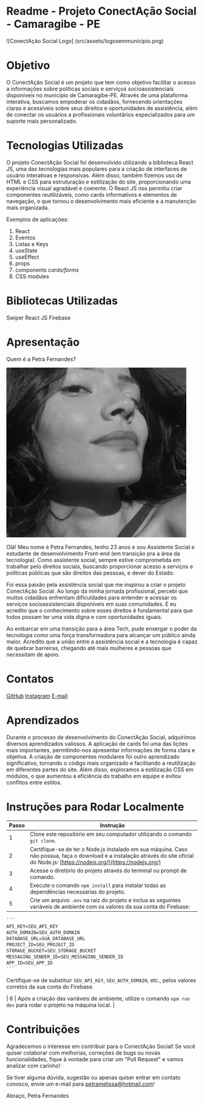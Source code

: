 # Readme - Projeto ConectAção Social - Camaragibe - PE

![ConectAção Social Logo] (src/assets/logosemmunicipio.png)


# Objetivo
O ConectAção Social é um projeto que tem como objetivo facilitar o acesso a informações sobre políticas sociais e serviços socioassistenciais disponíveis no município de Camaragibe-PE. Através de uma plataforma interativa, buscamos empoderar os cidadãos, fornecendo orientações claras e acessíveis sobre seus direitos e oportunidades de assistência, além de conectar os usuários a profissionais voluntários especializados para um suporte mais personalizado.

# Tecnologias Utilizadas
O projeto ConectAção Social foi desenvolvido utilizando a biblioteca React JS, uma das tecnologias mais populares para a criação de interfaces de usuário interativas e responsivas. Além disso, também fizemos uso de HTML e CSS para estruturação e estilização do site, proporcionando uma experiência visual agradável e coerente. O React JS nos permitiu criar componentes reutilizáveis, como cards informativos e elementos de navegação, o que tornou o desenvolvimento mais eficiente e a manutenção mais organizada. 

Exemplos de aplicações: 
1. React
2. Eventos
3. Listas e Keys
4. useState
5. useEffect
6. props
7. components *cards/forms*
8. CSS modules

# Bibliotecas Utilizadas 

Swiper 
React JS
Firebase

# Apresentação
Quem é a Petra Fernandes?

![Alt text](src/assets/MinhaFoto.png)

Olá! Meu nome é Petra Fernandes, tenho 23 anos e sou Assistente Social e estudante de desenvolvimento Front-end (em transição pra a área da tecnologia). Como assistente social, sempre estive comprometida em trabalhar pelo direitos sociais, buscando proporcionar acesso a serviços e políticas públicas que são direitos das pessoas, e dever do Estado.

Foi essa paixão pela assistência social que me inspirou a criar o projeto ConectAção Social.
Ao longo da minha jornada profissional, percebi que muitos cidadãos enfrentam dificuldades para entender e acessar os serviços socioassistenciais disponíveis em suas comunidades. E eu acredito que o conhecimento sobre esses direitos é fundamental para que todos possam ter uma vida digna e com oportunidades iguais.

Ao embarcar em uma transição para a área Tech, pude enxergar o poder da tecnologia como uma força transformadora para alcançar um público ainda maior. Acredito que a união entre a assistência social e a tecnologia é capaz de quebrar barreiras, chegando até mais mulheres e pessoas que necessitam de apoio.

# Contatos

[GitHub](https://github.com/petra.melissa)
[Instagram](https://www.instagram.com/umapetra)
[E-mail](mailto:petramelissa@hotmail.com)


# Aprendizados
Durante o processo de desenvolvimento do ConectAção Social, adquirimos diversos aprendizados valiosos. A aplicação de cards foi uma das lições mais importantes, permitindo-nos apresentar informações de forma clara e objetiva. A criação de componentes modulares foi outro aprendizado significativo, tornando o código mais organizado e facilitando a reutilização em diferentes partes do site. Além disso, exploramos a estilização CSS em módulos, o que aumentou a eficiência do trabalho em equipe e evitou conflitos entre estilos.

# Instruções para Rodar Localmente

| Passo | Instrução |
|-------|-----------|
| 1     | Clone este repositório em seu computador utilizando o comando `git clone`. |
| 2     | Certifique-se de ter o Node.js instalado em sua máquina. Caso não possua, faça o download e a instalação através do site oficial do Node.js: [https://nodejs.org/](https://nodejs.org/) |
| 3     | Acesse o diretório do projeto através do terminal ou prompt de comando. |
| 4     | Execute o comando `npm install` para instalar todas as dependências necessárias do projeto. |
| 5     | Crie um arquivo `.env` na raiz do projeto e inclua as seguintes variáveis de ambiente com os valores da sua conta do Firebase:

    ```
    API_KEY=SEU_API_KEY
    AUTH_DOMAIN=SEU_AUTH_DOMAIN
    DATABASE_URL=SUA_DATABASE_URL
    PROJECT_ID=SEU_PROJECT_ID
    STORAGE_BUCKET=SEU_STORAGE_BUCKET
    MESSAGING_SENDER_ID=SEU_MESSAGING_SENDER_ID
    APP_ID=SEU_APP_ID
    ```

   Certifique-se de substituir `SEU_API_KEY`, `SEU_AUTH_DOMAIN`, etc., pelos valores corretos da sua conta do Firebase.

| 6     | Após a criação das variáveis de ambiente, utilize o comando `npm run dev` para rodar o projeto na máquina local. |


# Contribuições
Agradecemos o interesse em contribuir para o ConectAção Social! Se você quiser colaborar com melhorias, correções de bugs ou novas funcionalidades, fique à vontade para criar um "Pull Request" e vamos analizar com carinho!

Se tiver alguma dúvida, sugestão ou apenas quiser entrar em contato conosco, envie um e-mail para petramelissa@hotmail.com! 

Abraço,
Petra Fernandes